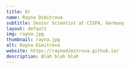 ```yaml
---
title: Dr
name: Rayna Dimitrova
subtitle: Senior Scientist at CISPA, Germany
layout: default
img: rayna.jpg
thumbnail: rayna.jpg
alt: Rayna Dimitrova
website: https://raynadimitrova.github.io/
description: Blah blah blah
---
```

